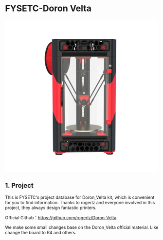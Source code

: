 # FYSETC-Doron Velta

![FYSETC_Doron_Velta](./images\FYSETC_Doron_Velta.jpg)

## 1. Project

This is FYSETC's project database for Doron_Velta kit, which is convenient for you to find information. Thanks to rogerlz and everyone involved in this project, they always design fantastic printers.

Official Github：https://github.com/rogerlz/Doron-Velta

We make some small changes base on the Doron_Velta official material. Like change the board to R4 and others. 

